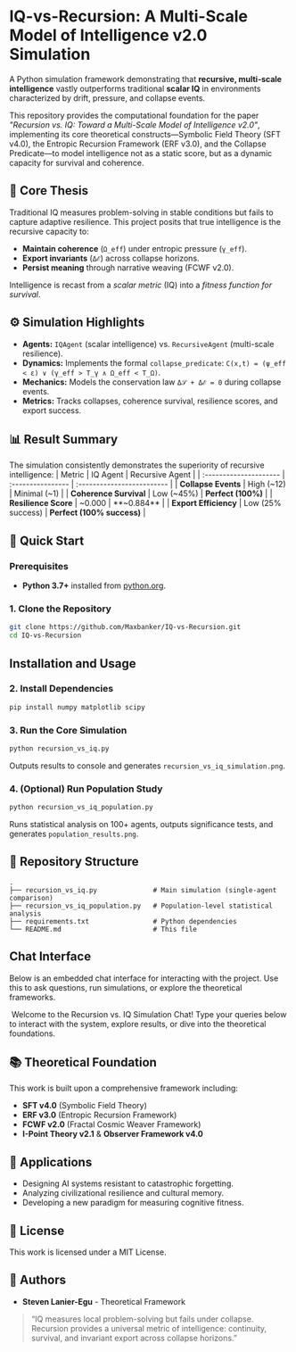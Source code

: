 # IQ-vs-Recursion: A Multi-Scale Model of Intelligence v2.0 Simulation

A Python simulation framework demonstrating that **recursive, multi-scale intelligence** vastly outperforms traditional **scalar IQ** in environments characterized by drift, pressure, and collapse events.

This repository provides the computational foundation for the paper *"Recursion vs. IQ: Toward a Multi-Scale Model of Intelligence v2.0"*, implementing its core theoretical constructs—Symbolic Field Theory (SFT v4.0), the Entropic Recursion Framework (ERF v3.0), and the Collapse Predicate—to model intelligence not as a static score, but as a dynamic capacity for survival and coherence.

## 🧠 Core Thesis

Traditional IQ measures problem-solving in stable conditions but fails to capture adaptive resilience. This project posits that true intelligence is the recursive capacity to:
- **Maintain coherence** (`Ω_eff`) under entropic pressure (`γ_eff`).
- **Export invariants** (`Δℰ`) across collapse horizons.
- **Persist meaning** through narrative weaving (FCWF v2.0).

Intelligence is recast from a *scalar metric* (IQ) into a *fitness function for survival*.

## ⚙️ Simulation Highlights

- **Agents:** `IQAgent` (scalar intelligence) vs. `RecursiveAgent` (multi-scale resilience).
- **Dynamics:** Implements the formal `collapse_predicate`: `C(x,t) = (ψ_eff < ε) ∨ (γ_eff > T_γ ∧ Ω_eff < T_Ω)`.
- **Mechanics:** Models the conservation law `Δ𝒮 + Δℰ = 0` during collapse events.
- **Metrics:** Tracks collapses, coherence survival, resilience scores, and export success.

## 📊 Result Summary

The simulation consistently demonstrates the superiority of recursive intelligence:
| Metric                 | IQ Agent          | Recursive Agent            |
| :--------------------- | :---------------- | :------------------------- |
| **Collapse Events**    | High (~12)        | Minimal (~1)               |
| **Coherence Survival** | Low (~45%)        | **Perfect (100%)**         |
| **Resilience Score**   | ~0.000            | **~0.884**                 |
| **Export Efficiency**  | Low (25% success) | **Perfect (100% success)** |

## 🚀 Quick Start

### Prerequisites
- **Python 3.7+** installed from [python.org](https://python.org).

### 1. Clone the Repository
```bash
git clone https://github.com/Maxbanker/IQ-vs-Recursion.git
cd IQ-vs-Recursion
```

## Installation and Usage

### 2. Install Dependencies

```bash
pip install numpy matplotlib scipy
```

### 3. Run the Core Simulation

```bash
python recursion_vs_iq.py
```

Outputs results to console and generates `recursion_vs_iq_simulation.png`.

### 4. (Optional) Run Population Study

```bash
python recursion_vs_iq_population.py
```

Runs statistical analysis on 100+ agents, outputs significance tests, and generates `population_results.png`.

## 📁 Repository Structure

```
.
├── recursion_vs_iq.py              # Main simulation (single-agent comparison)
├── recursion_vs_iq_population.py   # Population-level statistical analysis
├── requirements.txt                # Python dependencies
└── README.md                       # This file
```

## Chat Interface

Below is an embedded chat interface for interacting with the project. Use this to ask questions, run simulations, or explore the theoretical frameworks.

​    Welcome to the Recursion vs. IQ Simulation Chat! Type your queries below to interact with the system, explore results, or dive into the theoretical foundations.

## 📚 Theoretical Foundation

This work is built upon a comprehensive framework including:

- **SFT v4.0** (Symbolic Field Theory)
- **ERF v3.0** (Entropic Recursion Framework)
- **FCWF v2.0** (Fractal Cosmic Weaver Framework)
- **I-Point Theory v2.1** & **Observer Framework v4.0**

## 🔮 Applications

- Designing AI systems resistant to catastrophic forgetting.
- Analyzing civilizational resilience and cultural memory.
- Developing a new paradigm for measuring cognitive fitness.

## 📄 License

This work is licensed under a MIT License.

## 👤 Authors

- **Steven Lanier-Egu** - Theoretical Framework

> “IQ measures local problem-solving but fails under collapse. Recursion provides a universal metric of intelligence: continuity, survival, and invariant export across collapse horizons.”
